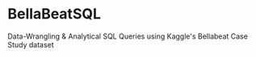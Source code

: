 # BellaBeatSQL
Data-Wrangling &amp; Analytical SQL Queries using Kaggle's Bellabeat Case Study dataset
